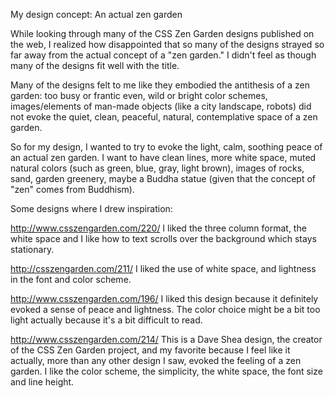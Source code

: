 My design concept: An actual zen garden

While looking through many of the CSS Zen Garden designs published on the web, I realized how disappointed that so many of the designs 
strayed so far away from the actual concept of a "zen garden." I didn't feel as though many of the designs fit well with the title.

Many of the designs felt to me like they embodied the antithesis of a zen garden: too busy or frantic even, wild or bright color schemes,
images/elements of man-made objects (like a city landscape, robots) did not evoke the quiet, clean, peaceful, natural, contemplative space
of a zen garden.

So for my design, I wanted to try to evoke the light, calm, soothing peace of an actual zen garden. I want to have clean lines, more white space,
muted natural colors (such as green, blue, gray, light brown), images of rocks, sand, garden greenery, maybe a Buddha statue (given that 
the concept of "zen" comes from Buddhism).

Some designs where I drew inspiration:

http://www.csszengarden.com/220/
I liked the three column format, the white space and I like how to text scrolls over the background which stays stationary.

http://csszengarden.com/211/ 
I liked the use of white space, and lightness in the font and color scheme. 

http://www.csszengarden.com/196/
I liked this design because it definitely evoked a sense of peace and lightness. The color choice might be a bit too light actually because it's 
a bit difficult to read.

http://www.csszengarden.com/214/
This is a Dave Shea design, the creator of the CSS Zen Garden project, and my favorite because I feel like it actually, more than any other
design I saw, evoked the feeling of a zen garden. I like the color scheme, the simplicity, the white space, the font size and line height. 